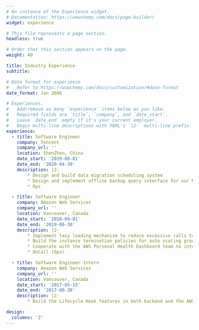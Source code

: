 ```yaml
---
# An instance of the Experience widget.
# Documentation: https://wowchemy.com/docs/page-builder/
widget: experience

# This file represents a page section.
headless: true

# Order that this section appears on the page.
weight: 40

title: Industry Experience
subtitle:

# Date format for experience
#   Refer to https://wowchemy.com/docs/customization/#date-format
date_format: Jan 2006

# Experiences.
#   Add/remove as many `experience` items below as you like.
#   Required fields are `title`, `company`, and `date_start`.
#   Leave `date_end` empty if it's your current employer.
#   Begin multi-line descriptions with YAML's `|2-` multi-line prefix.
experience:
  - title: Software Engineer
    company: Tencent
    company_url: ''
    location: ShenZhen, China
    date_start: '2019-08-01'
    date_end: '2020-04-30'
    description: |2-
        * Design and build data migration scheduling system
        * Design and implement offline backup query interface for our NoSQL database
        * Ops

  - title: Software Engineer
    company: Amazon Web Services
    company_url: ''
    location: Vancouver, Canada
    date_start: '2018-09-01'
    date_end: '2019-06-30'
    description: |2-
        * Implement lazy loading mechanism to reduce excessive calls to EC2 LaunchTemplate services
        * Build the instance termination policies for auto scaling groups
        * Cooperate with the AWS Personal Health Dashboard team to integrate EC2 Auto Scaling with their monitoring service
        * OnCall (Ops)

  - title: Software Engineer Intern
    company: Amazon Web Services
    company_url: ''
    location: Vancouver, Canada
    date_start: '2017-05-15'
    date_end: '2017-08-30'
    description: |2-
        * Build the Lifecycle Hook features in both backend and the AWS console

design:
  columns: '2'
---
```

